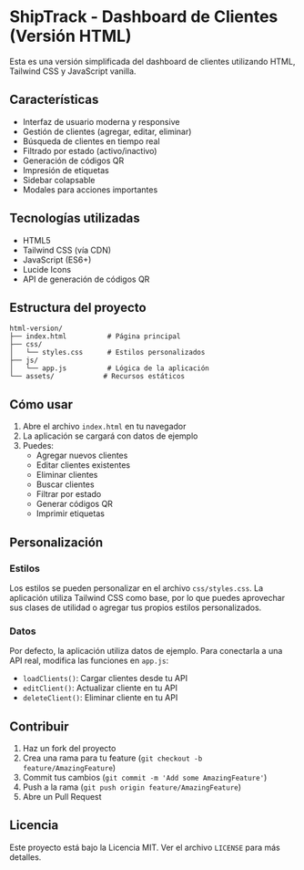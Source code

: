 # ShipTrack - Dashboard de Clientes (Versión HTML)

Esta es una versión simplificada del dashboard de clientes utilizando HTML, Tailwind CSS y JavaScript vanilla.

## Características

- Interfaz de usuario moderna y responsive
- Gestión de clientes (agregar, editar, eliminar)
- Búsqueda de clientes en tiempo real
- Filtrado por estado (activo/inactivo)
- Generación de códigos QR
- Impresión de etiquetas
- Sidebar colapsable
- Modales para acciones importantes

## Tecnologías utilizadas

- HTML5
- Tailwind CSS (vía CDN)
- JavaScript (ES6+)
- Lucide Icons
- API de generación de códigos QR

## Estructura del proyecto

```
html-version/
├── index.html          # Página principal
├── css/
│   └── styles.css      # Estilos personalizados
├── js/
│   └── app.js          # Lógica de la aplicación
└── assets/            # Recursos estáticos
```

## Cómo usar

1. Abre el archivo `index.html` en tu navegador
2. La aplicación se cargará con datos de ejemplo
3. Puedes:
   - Agregar nuevos clientes
   - Editar clientes existentes
   - Eliminar clientes
   - Buscar clientes
   - Filtrar por estado
   - Generar códigos QR
   - Imprimir etiquetas

## Personalización

### Estilos

Los estilos se pueden personalizar en el archivo `css/styles.css`. La aplicación utiliza Tailwind CSS como base, por lo que puedes aprovechar sus clases de utilidad o agregar tus propios estilos personalizados.

### Datos

Por defecto, la aplicación utiliza datos de ejemplo. Para conectarla a una API real, modifica las funciones en `app.js`:

- `loadClients()`: Cargar clientes desde tu API
- `editClient()`: Actualizar cliente en tu API
- `deleteClient()`: Eliminar cliente en tu API

## Contribuir

1. Haz un fork del proyecto
2. Crea una rama para tu feature (`git checkout -b feature/AmazingFeature`)
3. Commit tus cambios (`git commit -m 'Add some AmazingFeature'`)
4. Push a la rama (`git push origin feature/AmazingFeature`)
5. Abre un Pull Request

## Licencia

Este proyecto está bajo la Licencia MIT. Ver el archivo `LICENSE` para más detalles. 